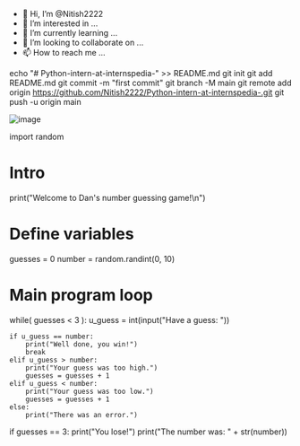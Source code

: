 - 👋 Hi, I’m @Nitish2222
- 👀 I’m interested in ...
- 🌱 I’m currently learning ...
- 💞️ I’m looking to collaborate on ...
- 📫 How to reach me ...

<!---
Nitish2222/Nitish2222 is a ✨ special ✨ repository because its `README.md` (this file) appears on your GitHub profile.
You can click the Preview link to take a look at your changes.
--->
echo "# Python-intern-at-internspedia-" >> README.md
git init
git add README.md
git commit -m "first commit"
git branch -M main
git remote add origin https://github.com/Nitish2222/Python-intern-at-internspedia-.git
git push -u origin main

![image](https://github.com/Nitish2222/Nitish2222/assets/116637683/5a1862e0-4819-46cf-8b3b-55d66fb931cb)

import random

# Intro
print("Welcome to Dan's number guessing game!\n")

# Define variables
guesses = 0
number = random.randint(0, 10)

# Main program loop
while( guesses < 3 ):
    u_guess = int(input("Have a guess: "))

    if u_guess == number:
        print("Well done, you win!")
        break
    elif u_guess > number:
        print("Your guess was too high.")
        guesses = guesses + 1
    elif u_guess < number:
        print("Your guess was too low.")
        guesses = guesses + 1
    else:
        print("There was an error.")

if guesses == 3:
    print("You lose!")
    print("The number was: " + str(number))
